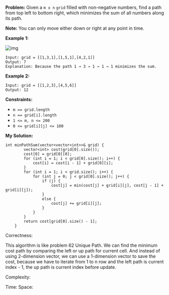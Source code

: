 **Problem:**
Given a `m x n` `grid` filled with non-negative numbers, find a path from top left to bottom right, which minimizes the sum of all numbers along its path.

**Note:** You can only move either down or right at any point in time.

 

**Example 1:**

![img](https://assets.leetcode.com/uploads/2020/11/05/minpath.jpg)

```
Input: grid = [[1,3,1],[1,5,1],[4,2,1]]
Output: 7
Explanation: Because the path 1 → 3 → 1 → 1 → 1 minimizes the sum.
```

**Example 2:**

```
Input: grid = [[1,2,3],[4,5,6]]
Output: 12
```

 

**Constraints:**

- `m == grid.length`
- `n == grid[i].length`
- `1 <= m, n <= 200`
- `0 <= grid[i][j] <= 100`

**My Solution:**
```
int minPathSum(vector<vector<int>>& grid) {
        vector<int> cost(grid[0].size());
        cost[0] = grid[0][0];
        for (int i = 1; i < grid[0].size(); i++) {
            cost[i] = cost[i - 1] + grid[0][i];
        }
        for (int i = 1; i < grid.size(); i++) {
            for (int j = 0; j < grid[0].size(); j++) {
                if (j) {
                    cost[j] = min(cost[j] + grid[i][j], cost[j - 1] + grid[i][j]);
                }
                else {
                    cost[j] += grid[i][j];
                }
            }
        }
        return cost[grid[0].size() - 1];
    }
```

Correctness:

This algorithm is like problem 62 Unique Path. We can find the minimum cost path by comparing the left or up path for current cell. And instead of using 2-dimension vector, we can use a 1-dimension vector to save the cost, because we have to iterate from 1 to n row and the left path is current index - 1, the up path is current index before update.

Complexity:

Time:
Space: